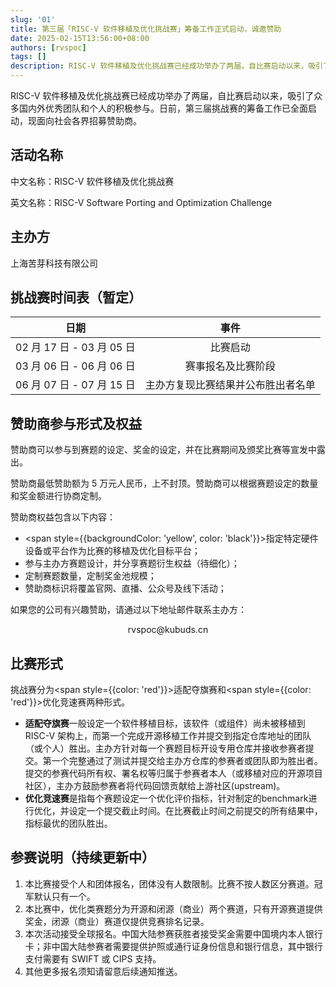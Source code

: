 ```yaml
---
slug: '01'
title: 第三届「RISC-V 软件移植及优化挑战赛」筹备工作正式启动，诚邀赞助
date: 2025-02-15T13:56:00+08:00
authors: [rvspoc]
tags: []
description: RISC-V 软件移植及优化挑战赛已经成功举办了两届，自比赛启动以来，吸引了众多国内外优秀团队和个人的积极参与。日前，第三届挑战赛的筹备工作已全面启动，现面向社会各界招募赞助商。
---
```


RISC-V 软件移植及优化挑战赛已经成功举办了两届，自比赛启动以来，吸引了众多国内外优秀团队和个人的积极参与。日前，第三届挑战赛的筹备工作已全面启动，现面向社会各界招募赞助商。

## 活动名称

中文名称：RISC-V 软件移植及优化挑战赛

英文名称：RISC-V Software Porting and Optimization Challenge

## 主办方

上海苦芽科技有限公司

## 挑战赛时间表（暂定）

|日期|事件|
|:-:|:-:|
|02 月 17 日 - 03 月 05 日|比赛启动|
|03 月 06 日 - 06 月 06 日|赛事报名及比赛阶段|
|06 月 07 日 - 07 月 15 日|主办方复现比赛结果并公布胜出者名单|

## 赞助商参与形式及权益

赞助商可以参与到赛题的设定、奖金的设定，并在比赛期间及颁奖比赛等宣发中露出。

赞助商最低赞助额为 5 万元人民币，上不封顶。赞助商可以根据赛题设定的数量和奖金额进行协商定制。

赞助商权益包含以下内容：

* <span style={{backgroundColor: 'yellow', color: 'black'}}>指定特定硬件设备或平台作为比赛的移植及优化目标平台</span>；
* 参与主办方赛题设计，并分享赛题衍生权益（待细化）；
* 定制赛题数量，定制奖金池规模；
* 赞助商标识将覆盖官网、直播、公众号及线下活动；

如果您的公司有兴趣赞助，请通过以下地址邮件联系主办方：

<p align="center">rvspoc@kubuds.cn</p>

## 比赛形式

挑战赛分为<span style={{color: 'red'}}>适配夺旗赛</span>和<span style={{color: 'red'}}>优化竞速赛</span>两种形式。

* **适配夺旗赛**一般设定一个软件移植目标，该软件（或组件）尚未被移植到 RISC-V 架构上，而第一个完成开源移植工作并提交到指定仓库地址的团队（或个人）胜出。主办方针对每一个赛题目标开设专用仓库并接收参赛者提交。第一个完整通过了测试并提交给主办方仓库的参赛者或团队即为胜出者。提交的参赛代码所有权、署名权等归属于参赛者本人（或移植对应的开源项目社区），主办方鼓励参赛者将代码回馈贡献给上游社区(upstream)。
* **优化竞速赛**是指每个赛题设定一个优化评价指标，针对制定的benchmark进行优化，并设定一个提交截止时间。在比赛截止时间之前提交的所有结果中，指标最优的团队胜出。

## 参赛说明（持续更新中）

1. 本比赛接受个人和团体报名，团体没有人数限制。比赛不按人数区分赛道。冠军默认只有一个。
2. 本比赛中，优化类赛题分为开源和闭源（商业）两个赛道，只有开源赛道提供奖金，闭源（商业）赛道仅提供竞赛排名记录。
3. 本次活动接受全球报名。中国大陆参赛获胜者接受奖金需要中国境内本人银行卡；非中国大陆参赛者需要提供护照或通行证身份信息和银行信息，其中银行支付需要有 SWIFT 或 CIPS 支持。
4. 其他更多报名须知请留意后续通知推送。
